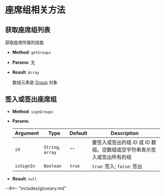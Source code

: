 # 座席组相关方法

## 获取座席组列表

获取座席所属的技能

-   **Method**: `getGroups`

-   **Params**: 无

-   **Result**: `Array`

    数组元素是 [Group][] 对象

## 签入或签出座席组

-   **Method**: `signGroups`

-   **Params**:

    | Argument   | Type              | Default | Description                                                                      |
    | ---------- | ----------------- | ------- | -------------------------------------------------------------------------------- |
    | `id`       | `String`, `Array` | `""`    | 要签入或签出的组 ID 或 ID 数组。空数组或空字符串表示签入或签出所有的组 |
    | `isSignIn` | `Boolean`         | `true`  | `true`: 签入; `false`: 签出                                                      |

-   **Result**: `null`

[group]: ../types/group.md

--8<-- "includes/glossary.md"
